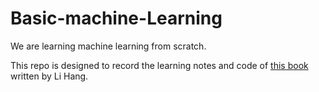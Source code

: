 # Basic-machine-Learning

We are learning machine learning from scratch.

This repo is designed to record the learning notes and code of [this book][1] written by Li Hang.


[1]: https://www.amazon.cn/统计学习方法-李航/dp/B007TSFMTA/ref=sr_1_1?ie=UTF8&qid=1495171760&sr=8-1&keywords=统计学习方法
